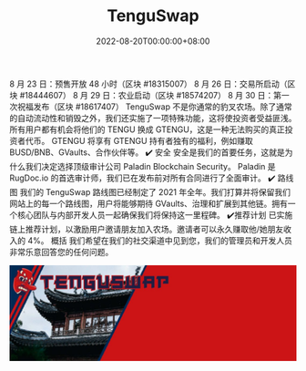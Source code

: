 ﻿---
title: "TenguSwap"
description: "✔️ BNB 和 BUSD 奖励
✔️ 已审核
✔️ 自动燃烧、自动流动性、丰收锁仓、反鲸鱼……"
date: 2022-08-20T00:00:00+08:00
lastmod: 2022-08-20T00:00:00+08:00
draft: false
authors: ["boogArno"]
featuredImage: "tenguswap.png"
tags: ["DeFi","TenguSwap"]
categories: ["nfts"]
nfts: ["DeFi"]
blockchain: "Polygon"
website: "https://dappradar.com/"
twitter: "https://twitter.com/TenguSwap/"
discord: ""
telegram: ""
github: "https://github.com/tenguswap"
youtube: ""
twitch: ""
facebook: ""
instagram: ""
reddit: ""
medium: ""
steam: ""
gitbook: ""
googleplay: ""
appstore: ""
status: "Live"
weight: 
lightgallery: true
toc: true
pinned: false
recommend: false
recommend1: false
---
8 月 23 日：预售开放 48 小时（区块 #18315007）
8 月 26 日：交易所启动（区块 #18444607）
8 月 29 日：农业启动（区块 #18574207）
8 月 30 日：第一次祝福发布（区块 #18617407）
TenguSwap 不是你通常的豹叉农场。除了通常的自动流动性和销毁之外，我们还实施了一项特殊功能，这将使投资者受益匪浅。所有用户都有机会将他们的 TENGU 换成 GTENGU，这是一种无法购买的真正投资者代币。 GTENGU 将享有 GTENGU 持有者独有的福利，例如赚取 BUSD/BNB、GVaults、合作伙伴等。
✔️ 安全
安全是我们的首要任务，这就是为什么我们决定选择顶级审计公司 Paladin Blockchain Security。 Paladin 是 RugDoc.io 的首选审计师，我们已在发布前对所有合同进行了全面审计。
✔️ 路线图
我们的 TenguSwap 路线图已经制定了 2021 年全年。我们打算并将保留我们网站上的每一个路线图，用户将能够期待 GVaults、治理和扩展到其他链。拥有一个核心团队与内部开发人员一起确保我们将保持这一里程碑。
✔️推荐计划
已实施链上推荐计划，以激励用户邀请朋友加入农场。邀请者可以永久赚取他/她朋友收入的 4%。
概括
我们希望在我们的社交渠道中见到您，我们的管理员和开发人员非常乐意回答您的任何问题。

![1080x360](1080x360.jpg)